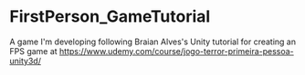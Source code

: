 # FirstPerson_GameTutorial
A game I'm developing following Braian Alves's Unity tutorial for creating an FPS game at https://www.udemy.com/course/jogo-terror-primeira-pessoa-unity3d/
